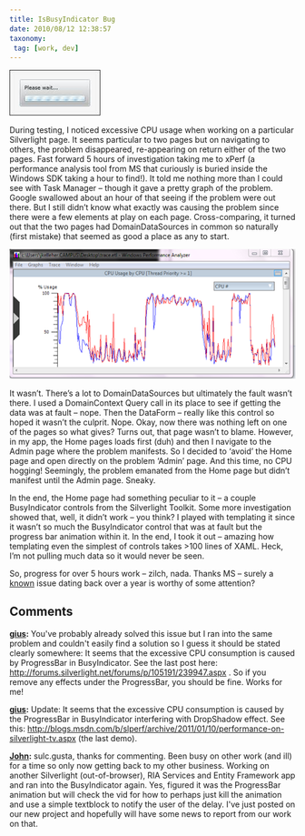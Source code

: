 ```yaml
---
title: IsBusyIndicator Bug
date: 2010/08/12 12:38:57
taxonomy: 
 tag: [work, dev]
---
```


![IsBusy Indicator](isbusy.jpg)

During testing, I noticed excessive CPU usage when working on a particular Silverlight page. It seems particular to two pages but on navigating to others, the problem disappeared, re-appearing on return either of the two pages. Fast forward 5 hours of investigation taking me to xPerf (a performance analysis tool from MS that curiously is buried inside the Windows SDK taking a hour to find!). It told me nothing more than I could see with Task Manager – though it gave a pretty graph of the problem. Google swallowed about an hour of that seeing if the problem were out there. But I still didn’t know what exactly was causing the problem since there were a few elements at play on each page. Cross-comparing, it turned out that the two pages had DomainDataSources in common so naturally (first mistake) that seemed as good a place as any to start.

![Bug](isbusybug.png) 

It wasn’t. There’s a lot to DomainDataSources but ultimately the fault wasn’t there. I used a DomainContext Query call in its place to see if getting the data was at fault – nope. Then the DataForm – really like this control so hoped it wasn’t the culprit. Nope. Okay, now there was nothing left on one of the pages so what gives? Turns out, that page wasn’t to blame. However, in my app, the Home pages loads first (duh) and then I navigate to the Admin page where the problem manifests. So I decided to ‘avoid’ the Home page and open directly on the problem ‘Admin’ page. And this time, no CPU hogging! Seemingly, the problem emanated from the Home page but didn’t manifest until the Admin page. Sneaky.

In the end, the Home page had something peculiar to it – a couple BusyIndicator controls from the Silverlight Toolkit. Some more investigation showed that, well, it didn’t work – you think? I played with templating it since it wasn’t so much the BusyIndicator control that was at fault but the progress bar animation within it. In the end, I took it out – amazing how templating even the simplest of controls takes >100 lines of XAML. Heck, I’m not pulling much data so it would never be seen.

So, progress for over 5 hours work – zilch, nada. Thanks MS – surely a [known](http://www.google.com/url?sa=t&source=web&cd=1&ved=0CBUQFjAA&url=http%3A%2F%2Fforums.silverlight.net%2Fforums%2Ft%2F177229.aspx&ei=IetjTJDyH4Si0gTr_8znDA&usg=AFQjCNFOC1A9MXp1BtAq1xhxYocWhdsCug) issue dating back over a year is worthy of some attention?
## Comments

**[gius](#46 "2011-01-11 23:18:24"):** You've probably already solved this issue but I ran into the same problem and couldn't easily find a solution so I guess it should be stated clearly somewhere: It seems that the excessive CPU consumption is caused by ProgressBar in BusyIndicator. See the last post here: http://forums.silverlight.net/forums/p/105191/239947.aspx . So if you remove any effects under the ProgressBar, you should be fine. Works for me!

**[gius](#47 "2011-01-15 13:12:41"):** Update: It seems that the excessive CPU consumption is caused by the ProgressBar in BusyIndicator interfering with DropShadow effect. See this: http://blogs.msdn.com/b/slperf/archive/2011/01/10/performance-on-silverlight-tv.aspx (the last demo).

**[John](#48 "2011-03-08 19:04:48"):** sulc.gusta, thanks for commenting. Been busy on other work (and ill) for a time so only now getting back to my other business. Working on another Silverlight (out-of-browser), RIA Services and Entity Framework app and ran into the BusyIndicator again. Yes, figured it was the ProgressBar animation but will check the vid for how to perhaps just kill the animation and use a simple textblock to notify the user of the delay. I've just posted on our new project and hopefully will have some news to report from our work on that.



